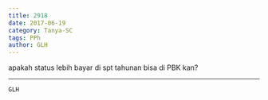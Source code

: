 ```yaml
---
title: 2918
date: 2017-06-19
category: Tanya-SC
tags: PPh
author: GLH
---
```


apakah status lebih bayar di spt tahunan bisa di PBK kan?

---



`GLH`
